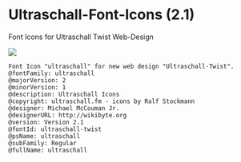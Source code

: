 # Ultraschall-Font-Icons (2.1)
Font Icons for Ultraschall Twist Web-Design

<img src="https://raw.githubusercontent.com/McCouman/Ultraschall-Font-Icons/master/screen2.png">

    Font Icon "ultraschall" for new web design "Ultraschall-Twist".
    @fontFamily: ultraschall
  	@majorVersion: 2
  	@minorVersion: 1
  	@description: Ultraschall Icons
  	@copyright: ultraschall.fm - icons by Ralf Stockmann
  	@designer: Michael McCouman Jr.
  	@designerURL: http://wikibyte.org
  	@version: Version 2.1
  	@fontId: ultraschall-twist
  	@psName: ultraschall
  	@subFamily: Regular
  	@fullName: ultraschall
